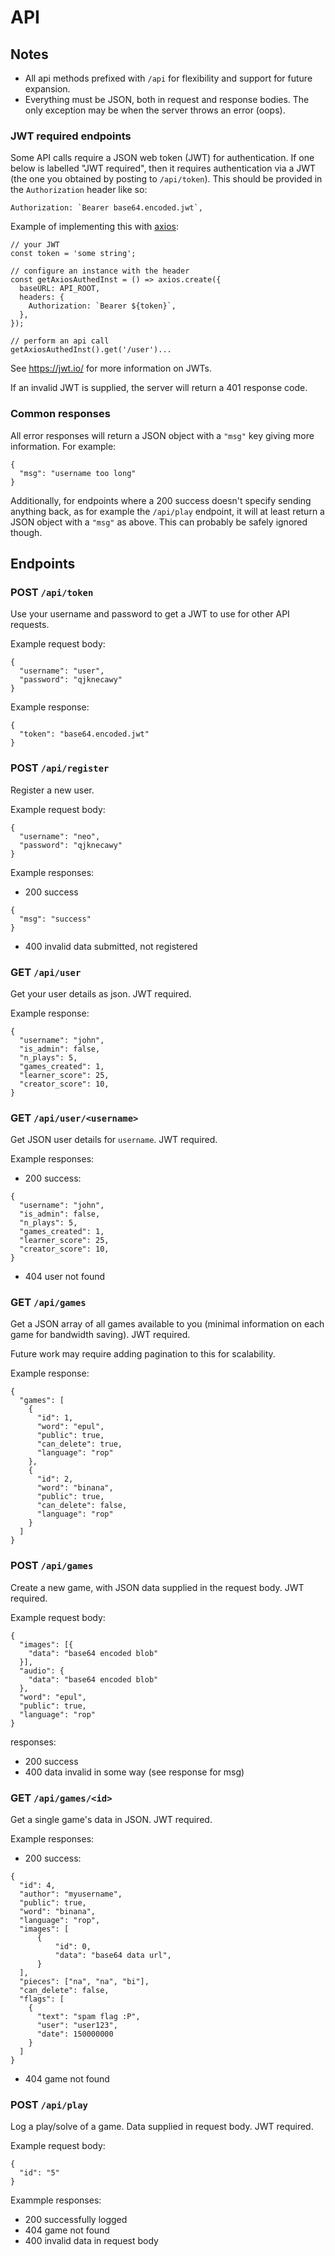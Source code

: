 # API

## Notes

- All api methods prefixed with `/api` for flexibility and support for future
  expansion.
- Everything must be JSON, both in request and response bodies. The only
  exception may be when the server throws an error (oops).

### JWT required endpoints

Some API calls require a JSON web token (JWT) for authentication. If one below
is labelled "JWT required", then it requires authentication via a JWT (the one
you obtained by posting to `/api/token`).  This should be provided in the
`Authorization` header like so:

```
Authorization: `Bearer base64.encoded.jwt`,
```

Example of implementing this with [axios](https://github.com/axios/axios):

```
// your JWT
const token = 'some string';

// configure an instance with the header
const getAxiosAuthedInst = () => axios.create({
  baseURL: API_ROOT,
  headers: {
    Authorization: `Bearer ${token}`,
  },
});

// perform an api call
getAxiosAuthedInst().get('/user')...
```

See <https://jwt.io/> for more information on JWTs.

If an invalid JWT is supplied, the server will return a 401 response code.

### Common responses

All error responses will return a JSON object with a `"msg"` key giving more
information. For example:

```
{
  "msg": "username too long"
}
```

Additionally, for endpoints where a 200 success doesn't specify sending anything
back, as for example the `/api/play` endpoint, it will at least return a JSON
object with a `"msg"` as above. This can probably be safely ignored though.


## Endpoints

### POST `/api/token`

Use your username and password to get a JWT to use for other API requests.


Example request body:

```
{
  "username": "user",
  "password": "qjknecawy"
}
```

Example response:

```
{
  "token": "base64.encoded.jwt"
}
```

### POST `/api/register`

Register a new user.

Example request body:

```
{
  "username": "neo",
  "password": "qjknecawy"
}
```

Example responses:

- 200 success

```
{
  "msg": "success"
}
```

- 400 invalid data submitted, not registered


### GET `/api/user`

Get your user details as json.  JWT required.

Example response:

```
{
  "username": "john",
  "is_admin": false,
  "n_plays": 5,
  "games_created": 1,
  "learner_score": 25,
  "creator_score": 10,
}
```


### GET `/api/user/<username>`

Get JSON user details for `username`.  JWT required.

Example responses:

- 200 success:

```
{
  "username": "john",
  "is_admin": false,
  "n_plays": 5,
  "games_created": 1,
  "learner_score": 25,
  "creator_score": 10,
}
```

- 404 user not found


### GET `/api/games`

Get a JSON array of all games available to you (minimal information on each game
for bandwidth saving).  JWT required.

Future work may require adding pagination to this for scalability.

Example response:

```
{
  "games": [
    {
      "id": 1,
      "word": "epul",
      "public": true,
      "can_delete": true,
      "language": "rop"
    },
    {
      "id": 2,
      "word": "binana",
      "public": true,
      "can_delete": false,
      "language": "rop"
    }
  ]
}
```

### POST `/api/games`

Create a new game, with JSON data supplied in the request body. JWT required.

Example request body:

```
{
  "images": [{
    "data": "base64 encoded blob"
  }],
  "audio": {
    "data": "base64 encoded blob"
  },
  "word": "epul",
  "public": true,
  "language": "rop"
}
```

responses:

- 200 success
- 400 data invalid in some way (see response for msg)


### GET `/api/games/<id>`

Get a single game's data in JSON. JWT required.

Example responses:

- 200 success:

```
{
  "id": 4,
  "author": "myusername",
  "public": true,
  "word": "binana",
  "language": "rop",
  "images": [
      {
          "id": 0,
          "data": "base64 data url",
      }
  ],
  "pieces": ["na", "na", "bi"],
  "can_delete": false,
  "flags": [
    {
      "text": "spam flag :P",
      "user": "user123",
      "date": 150000000
    }
  ]
}
```

- 404 game not found


### POST `/api/play`

Log a play/solve of a game. Data supplied in request body. JWT required.

Example request body:

```
{
  "id": "5"
}
```

Exammple responses:

- 200 successfully logged
- 404 game not found
- 400 invalid data in request body
